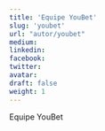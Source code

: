 ```yaml
---
title: 'Equipe YouBet'
slug: 'youbet'
url: "autor/youbet"
medium:
linkedin:
facebook:
twitter:
avatar:
draft: false
weight: 1
---
```


Equipe YouBet
